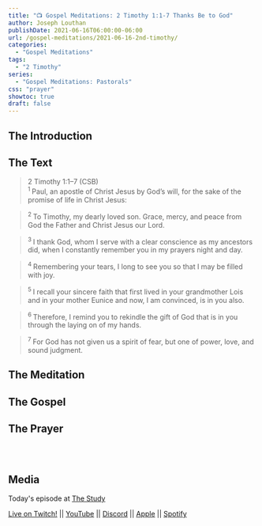 ```yaml
---
title: "📺 Gospel Meditations: 2 Timothy 1:1-7 Thanks Be to God"
author: Joseph Louthan
publishDate: 2021-06-16T06:00:00-06:00
url: /gospel-meditations/2021-06-16-2nd-timothy/
categories:
  - "Gospel Meditations"
tags:
  - "2 Timothy"
series:
  - "Gospel Meditations: Pastorals"
css: "prayer"
showtoc: true
draft: false
---
```

## The Introduction

## The Text

>2 Timothy 1:1–7 (CSB)  
><sup> 1 </sup> Paul, an apostle of Christ Jesus by God’s will, for the sake of the promise of life in Christ Jesus: 

><sup> 2 </sup> To Timothy, my dearly loved son. Grace, mercy, and peace from God the Father and Christ Jesus our Lord. 

><sup> 3 </sup> I thank God, whom I serve with a clear conscience as my ancestors did, when I constantly remember you in my prayers night and day. 

><sup> 4 </sup> Remembering your tears, I long to see you so that I may be filled with joy. 

><sup> 5 </sup> I recall your sincere faith that first lived in your grandmother Lois and in your mother Eunice and now, I am convinced, is in you also. 

><sup> 6 </sup> Therefore, I remind you to rekindle the gift of God that is in you through the laying on of my hands. 

><sup> 7 </sup> For God has not given us a spirit of fear, but one of power, love, and sound judgment.

## The Meditation


## The Gospel


## The Prayer

<div style="font-variant: small-caps;">

</div>
&nbsp;

```text

```

## Media

Today's episode at [The Study](http://study.theologic.us/podcast/)

[Live on Twitch!](http://twitch.theologic.us) || [YouTube](http://youtube.theologic.us) || [Discord](http://discord.theologic.us) || [Apple](https://podcasts.apple.com/us/podcast/the-study/id1557102127) || [Spotify](https://open.spotify.com/show/0Xs5qsNvWePyRqcmtOTPkR)
